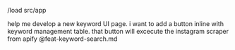 /load src/app

help me develop a new keyword UI page. i want to add a button inline with keyword management table. that button will excecute the instagram scraper from apify @feat-keyword-search.md 